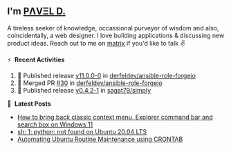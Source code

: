 ## I'm [PΛVΞL D.][homepage]

A tireless seeker of knowledge, occassional purveyor of wisdom and also, coincidentally, a web designer. I love building applications & discussing new product ideas. Reach out to me on [matrix][matrixto] if you'd like to talk ✌️


[homepage]: https://l.dimov.xyz/page?ref=github.com
[matrixto]: https://l.dimov.xyz/matrix?ref=github.com
[github]: https://l.dimov.xyz/github?ref=github.com

:zap: &nbsp;**Recent Activities**
  
<!--START_SECTION:activity-->
1. 🚀 Published release [v11.0.0-0](https://github.com/derfeldev/ansible-role-forgejo/releases/tag/v11.0.0-0) in [derfeldev/ansible-role-forgejo](https://github.com/derfeldev/ansible-role-forgejo)
2. 🎉 Merged PR [#30](https://github.com/derfeldev/ansible-role-forgejo/pull/30) in [derfeldev/ansible-role-forgejo](https://github.com/derfeldev/ansible-role-forgejo)
3. 🚀 Published release [v0.4.2-1](https://github.com/sagat79/simply/releases/tag/v0.4.2-1) in [sagat79/simply](https://github.com/sagat79/simply)
<!--END_SECTION:activity-->

📑 &nbsp;**Latest Posts**

<!-- DIMOV-POST-LIST:START -->
- [How to bring back classic context menu, Explorer command bar and search box on Windows 11](https://www.dimov.xyz/how-to-bring-back-classic-context-menu-explorer-command-bar-and-search-box-on-windows-11/)
- [sh: 1: python: not found on Ubuntu 20.04 LTS](https://www.dimov.xyz/sh-1-python-not-found/)
- [Automating Ubuntu Routine Maintenance using CRONTAB](https://www.dimov.xyz/automating-ubuntu-routine-maintenance-using-crontab/)
<!-- DIMOV-POST-LIST:END -->
